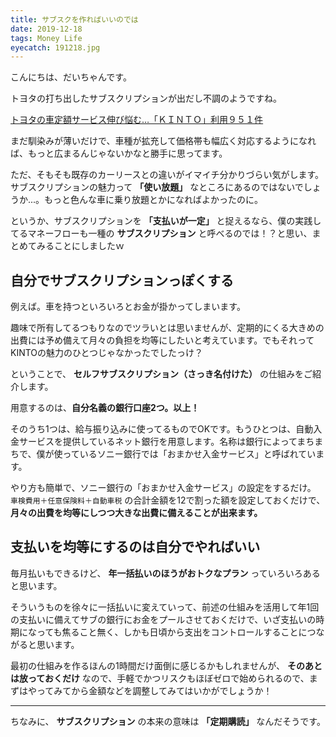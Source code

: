 ```yaml
---
title: サブスクを作ればいいのでは
date: 2019-12-18
tags: Money Life
eyecatch: 191218.jpg
---
```


こんにちは、だいちゃんです。

トヨタの打ち出したサブスクリプションが出だし不調のようですね。

[トヨタの車定額サービス伸び悩む…「ＫＩＮＴＯ」利用９５１件](https://www.yomiuri.co.jp/economy/20191216-OYT1T50194/)

まだ馴染みが薄いだけで、車種が拡充して価格帯も幅広く対応するようになれば、もっと広まるんじゃないかなと勝手に思ってます。

ただ、そもそも既存のカーリースとの違いがイマイチ分かりづらい気がします。サブスクリプションの魅力って **「使い放題」**  なところにあるのではないでしょうか...。もっと色んな車に乗り放題とかになればよかったのに。

というか、サブスクリプションを **「支払いが一定」** と捉えるなら、僕の実践してるマネーフローも一種の **サブスクリプション** と呼べるのでは！？と思い、まとめてみることにしましたｗ

## 自分でサブスクリプションっぽくする

例えば。車を持つといろいろとお金が掛かってしまいます。

趣味で所有してるつもりなのでツラいとは思いませんが、定期的にくる大きめの出費には予め備えて月々の負担を均等にしたいと考えています。でもそれってKINTOの魅力のひとつじゃなかったでしたっけ？

ということで、 **セルフサブスクリプション（さっき名付けた）** の仕組みをご紹介します。

用意するのは、**自分名義の銀行口座2つ。以上！**

そのうち1つは、給与振り込みに使ってるものでOKです。もうひとつは、自動入金サービスを提供しているネット銀行を用意します。名称は銀行によってまちまちで、僕が使っているソニー銀行では「おまかせ入金サービス」と呼ばれています。

やり方も簡単で、ソニー銀行の「おまかせ入金サービス」の設定をするだけ。 `車検費用＋任意保険料＋自動車税` の合計金額を12で割った額を設定しておくだけで、 **月々の出費を均等にしつつ大きな出費に備えることが出来ます。**

## 支払いを均等にするのは自分でやればいい

毎月払いもできるけど、 **年一括払いのほうがおトクなプラン** っていろいろあると思います。

そういうものを徐々に一括払いに変えていって、前述の仕組みを活用して年1回の支払いに備えてサブの銀行にお金をプールさせておくだけで、いざ支払いの時期になっても焦ること無く、しかも日頃から支出をコントロールすることにつながると思います。

最初の仕組みを作るほんの1時間だけ面倒に感じるかもしれませんが、 **そのあとは放っておくだけ** なので、手軽でかつリスクもほぼゼロで始められるので、まずはやってみてから金額などを調整してみてはいかがでしょうか！

-----

ちなみに、 **サブスクリプション** の本来の意味は **「定期購読」** なんだそうです。
